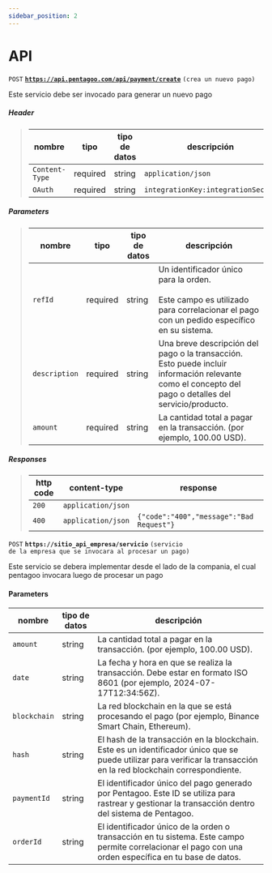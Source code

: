 ```yaml
---
sidebar_position: 2
---
```


# API

<code>POST</code> <code><b>https://api.pentagoo.com/api/payment/create</b></code> <code>(crea un nuevo pago)</code>

Este servicio debe ser invocado para generar un nuevo pago

##### Header

> | nombre            |  tipo     | tipo de datos      | descripción                     |
> |-------------------|-----------|----------------|-------------------------------------|
> | `Content-Type`    |  required | string         | `application/json`                    |
> | `OAuth`           |  required | string         | `integrationKey:integrationSecret`    |

##### Parameters

> | nombre              |  tipo   | tipo de datos      | descripción                     |
> |-------------------|-----------|----------------|-------------------------------------|
> | `refId`           |  required | string         | Un identificador único para la orden. <br> </br> Este campo es utilizado para correlacionar el pago con un pedido específico en su sistema.|
> | `description`     |  required | string         | Una breve descripción del pago o la transacción. Esto puede incluir información relevante como el concepto del pago o detalles del servicio/producto.|
> | `amount`          |  required | string         | La cantidad total a pagar en la transacción. (por ejemplo, 100.00 USD).|

##### Responses

> | http code     | content-type                      | response                                                            |
> |---------------|-----------------------------------|---------------------------------------------------------------------|
> | `200`         | `application/json`                |                                                                     |
> | `400`         | `application/json`                | `{"code":"400","message":"Bad Request"}`                            |


<code>POST</code> <code><b>https://sitio_api_empresa/servicio</b></code> <code>(servicio de la empresa que se invocara al procesar un pago)</code>

Este servicio se debera implementar desde el lado de la compania, el cual pentagoo invocara luego de procesar un pago

#### Parameters

| nombre      | tipo de datos | descripción                                                                                                                                                   |
|-------------|---------------|---------------------------------------------------------------------------------------------------------------------------------------------------------------|
| `amount`    | string        | La cantidad total a pagar en la transacción. (por ejemplo, 100.00 USD).                                            |
| `date`      | string        | La fecha y hora en que se realiza la transacción. Debe estar en formato ISO 8601 (por ejemplo, 2024-07-17T12:34:56Z).|
| `blockchain`| string        | La red blockchain en la que se está procesando el pago (por ejemplo, Binance Smart Chain, Ethereum).|
| `hash`      | string        | El hash de la transacción en la blockchain. Este es un identificador único que se puede utilizar para verificar la transacción en la red blockchain correspondiente.|
| `paymentId` | string        | El identificador único del pago generado por Pentagoo. Este ID se utiliza para rastrear y gestionar la transacción dentro del sistema de Pentagoo.|
| `orderId`   | string        | El identificador único de la orden o transacción en tu sistema. Este campo permite correlacionar el pago con una orden específica en tu base de datos.|

